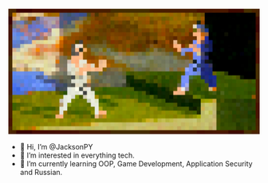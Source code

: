 ![m](https://github.com/JacksonPY/JacksonPY/blob/main/m.jpg)
- 👋 Hi, I’m @JacksonPY
- 👀 I’m interested in everything tech. 
- 🌱 I’m currently learning OOP, Game Development, Application Security and Russian.


<!---
JacksonPY/JacksonPY is a ✨ special ✨ repository because its `README.md` (this file) appears on your GitHub profile.
You can click the Preview link to take a look at your changes.
--->
